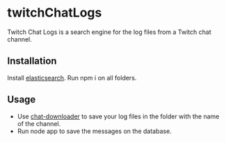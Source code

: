 # twitchChatLogs
Twitch Chat Logs is a search engine for the log files from a Twitch chat channel.

## Installation
Install [elasticsearch](https://www.elastic.co/).
Run npm i on all folders.
## Usage
* Use [chat-downloader](https://pypi.org/project/chat-downloader/) to save your log files in the folder with the name of the channel.
* Run node app to save the messages on the database. 

